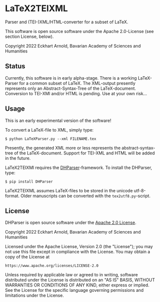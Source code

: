 LaTeX2TEIXML
============

Parser and (TEI-)XML/HTML-converter for a subset of LaTeX.

This software is open source software under the Apache 2.0-License (see section License, below).

Copyright 2022  Eckhart Arnold, Bavarian Academy of Sciences and Humanities

Status
------

Currently, this software is in early alpha-stage. There is a working LaTeX-Parser
for a common subset of LaTeX. The XML-output presently represents only an Abstract-Syntax-Tree
of the LaTeX-document. Conversion to TEI-XMl and/or HTML is pending. Use at your own risk...

Usage
-----

This is an early experimental version of the software!

To convert a LaTeX-file to XML, simply type:

    $ python LaTeXParser.py --xml FILENAME.tex

Presently, the generated XML more or 
less represents the abstract-syntax-tree of the LaTeX-document. 
Support for TEI-XML and HTML will be added in the future.

LaTeX2TEIXMl requires the [DHParser](https://gitlab.lrz.de/badw-it/DHParser)-framework. 
To install the DHParser, type:

    $ pip install DHParser

LaTeX2TEIXML assumes LaTeX-files to be stored in the unicode utf-8-format. Older manuscripts
can be converted with the `tex2utf8.py`-script. 

License
-------

DHParser is open source software under the [Apache 2.0 License](https://www.apache.org/licenses/LICENSE-2.0).

Copyright 2022  Eckhart Arnold, Bavarian Academy of Sciences and Humanities

Licensed under the Apache License, Version 2.0 (the "License");
you may not use this file except in compliance with the License.
You may obtain a copy of the License at

    https://www.apache.org/licenses/LICENSE-2.0

Unless required by applicable law or agreed to in writing, software
distributed under the License is distributed on an "AS IS" BASIS,
WITHOUT WARRANTIES OR CONDITIONS OF ANY KIND, either express or implied.
See the License for the specific language governing permissions and
limitations under the License.
